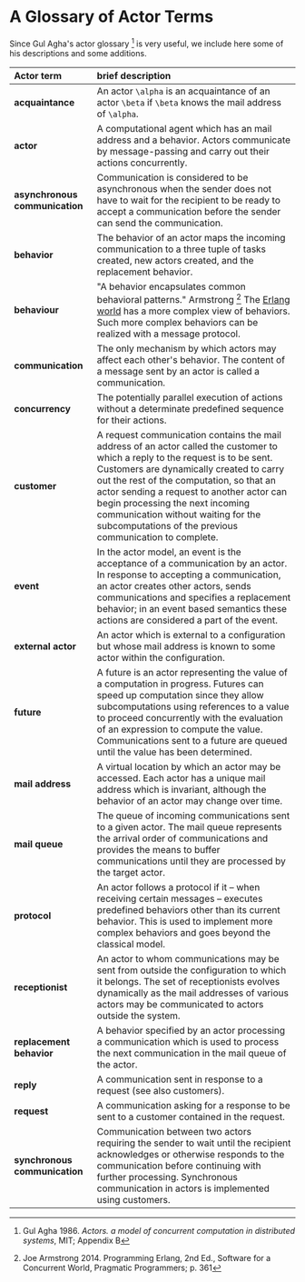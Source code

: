 # A Glossary of Actor Terms

Since Gul Agha's actor glossary [^1] is very useful, we include here some of his descriptions and some additions.

| Actor term   | brief description |
|:-------------|:------------------|
| **acquaintance** | An actor ``\alpha`` is an acquaintance of an actor ``\beta`` if ``\beta`` knows the mail address of ``\alpha``. |
| **actor** | A computational agent which has an mail address and a behavior. Actors communicate by message-passing and carry out their actions concurrently. |
| **asynchronous communication** | Communication is considered to be asynchronous when the sender does not have to wait for the recipient to be ready to accept a communication before the sender can send the communication. |
| **behavior** | The behavior of an actor maps the incoming communication to a three tuple of tasks created, new actors created, and the replacement behavior. |
| **behaviour** | "A behavior encapsulates common behavioral patterns." Armstrong [^2] The [Erlang world](https://erlang.org/doc/design_principles/des_princ.html#behaviours) has a more complex view of behaviors. Such more complex behaviors can be realized with a message protocol. |
| **communication** | The only mechanism by which actors may affect each other's behavior. The content of a message sent by an actor is called a communication. |
| **concurrency** | The potentially parallel execution of actions without a determinate predefined sequence for their actions. |
| **customer** | A request communication contains the mail address of an actor called the customer to which a reply to the request is to be sent. Customers are dynamically created to carry out the rest of the computation, so that an actor sending a request to another actor can begin processing the next incoming communication without waiting for the subcomputations of the previous communication to complete. |
| **event** | In the actor model, an event is the acceptance of a communication by an actor. In response to accepting a communication, an actor creates other actors, sends communications and specifies a replacement behavior; in an event based semantics these actions are considered a part of the event. |
| **external actor** | An actor which is external to a configuration but whose mail address is known to some actor within the configuration. |
| **future** | A future is an actor representing the value of a computation in progress. Futures can speed up computation since they allow subcomputations using references to a value to proceed concurrently with the evaluation of an expression to compute the value. Communications sent to a future are queued until the value has been determined. |
| **mail address** | A virtual location by which an actor may be accessed. Each actor has a unique mail address which is invariant, although the behavior of an actor may change over time. |
| **mail queue** | The queue of incoming communications sent to a given actor. The mail queue represents the arrival order of communications and provides the means to buffer communications until they are processed by the target actor. |
| **protocol** | An actor follows a protocol if it – when receiving certain messages – executes predefined behaviors other than its current behavior. This is used to implement more complex behaviors and goes beyond the classical model. |
| **receptionist** | An actor to whom communications may be sent from outside the configuration to which it belongs. The set of receptionists evolves dynamically as the mail addresses of various actors may be communicated to actors outside the system. |
| **replacement behavior** | A behavior specified by an actor processing a communication which is used to process the next communication in the mail queue of the actor. |
| **reply** | A communication sent in response to a request (see also customers). |
| **request** | A communication asking for a response to be sent to a customer contained in the request. |
| **synchronous communication** | Communication between two actors requiring the sender to wait until the recipient acknowledges or otherwise responds to the communication before continuing with further processing. Synchronous communication in actors is implemented using customers. |

[^1]: Gul Agha 1986. *Actors. a model of concurrent computation in distributed systems*, MIT; Appendix B
[^2]: Joe Armstrong 2014. Programming Erlang, 2nd Ed.,
Software for a Concurrent World, Pragmatic Programmers; p. 361

